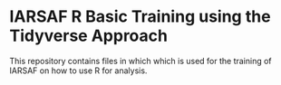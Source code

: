 # IARSAF R Basic Training using the Tidyverse Approach
 This repository contains files in which which is used for the training of IARSAF on how to use R for analysis.